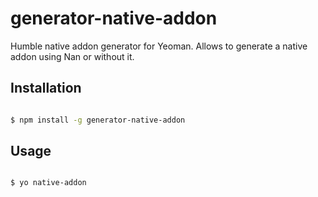 # generator-native-addon

Humble native addon generator for Yeoman. Allows to generate a native addon using Nan or without it.

## Installation

```sh

$ npm install -g generator-native-addon

```

## Usage

```sh

$ yo native-addon

```